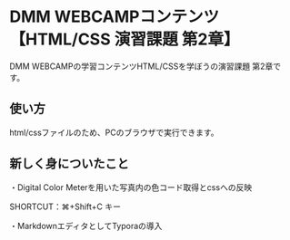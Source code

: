 # DMM WEBCAMPコンテンツ【HTML/CSS 演習課題 第2章】
DMM WEBCAMPの学習コンテンツHTML/CSSを学ぼうの演習課題 第2章です。
## 使い方
html/cssファイルのため、PCのブラウザで実行できます。

## 新しく身についたこと

・Digital Color Meterを用いた写真内の色コード取得とcssへの反映

SHORTCUT：⌘+Shift+C キー



・MarkdownエディタとしてTyporaの導入
